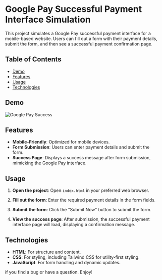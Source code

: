 # Google Pay Successful Payment Interface Simulation

This project simulates a Google Pay successful payment interface for a mobile-based website. Users can fill out a form with their payment details, submit the form, and then see a successful payment confirmation page.

## Table of Contents
- [Demo](#demo)
- [Features](#features)
- [Usage](#usage)
- [Technologies](#technologies)

## Demo

![Google Pay Success](https://gpayinterface.vercel.app/)

## Features

- **Mobile-Friendly**: Optimized for mobile devices.
- **Form Submission**: Users can enter payment details and submit the form.
- **Success Page**: Displays a success message after form submission, mimicking the Google Pay interface.


## Usage

1. **Open the project**:
    Open `index.html` in your preferred web browser.

2. **Fill out the form**:
    Enter the required payment details in the form fields.

3. **Submit the form**:
    Click the "Submit Now" button to submit the form.

4. **View the success page**:
    After submission, the successful payment interface page will load, displaying a confirmation message.

## Technologies

- **HTML**: For structure and content.
- **CSS**: For styling, including Tailwind CSS for utility-first styling.
- **JavaScript**: For form handling and dynamic updates.

 if you find a bug or have a question. Enjoy!

